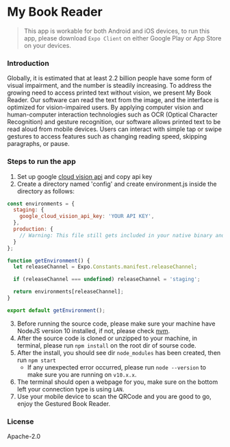 # My Book Reader

> This app is workable for both Android and iOS devices, to run this app, please download `Expo Client` on either Google Play or App Store on your devices.

### Introduction

Globally, it is estimated that at least 2.2 billion people have some form of visual impairment, and the number is steadily increasing. To address the growing need to access printed text without vision, we present My Book Reader. Our software can read the text from the image, and the interface is optimized for vision-impaired users. By applying computer vision and human-computer interaction technologies such as OCR (Optical Character Recognition) and gesture recognition, our software allows printed text to be read aloud from mobile devices. Users can interact with simple tap or swipe gestures to access features such as changing reading speed, skipping paragraphs, or pause.

### Steps to run the app
1. Set up google [cloud vision api](https://cloud.google.com/vision) and copy api key
2. Create a directory named 'config' and create environment.js inside the directory as follows:
```javascript
const environments = {
  staging: {
    google_cloud_vision_api_key: 'YOUR API KEY',
  },
  production: {
    // Warning: This file still gets included in your native binary and is not a secure way to store secrets if you build for the app stores. Details: https://github.com/expo/expo/issues/83
  }
};

function getEnvironment() {
  let releaseChannel = Expo.Constants.manifest.releaseChannel;

  if (releaseChannel === undefined) releaseChannel = 'staging';

  return environments[releaseChannel];
}

export default getEnvironment();
```
3. Before running the source code, please make sure your machine have NodeJS version 10 installed, if not, please check [nvm](https://github.com/nvm-sh/nvm).
4. After the source code is cloned or unzipped to your machine, in terminal, please run `npm install` on the root dir of sourse code.
5. After the install, you should see dir `node_modules` has been created, then run `npm start`
    - If any unexpected error occurred, please run `node --version` to make sure you are running on `v10.x.x`.
6. The terminal should open a webpage for you, make sure on the bottom left your connection type is using `LAN`.
7. Use your mobile device to scan the QRCode and you are good to go, enjoy the Gestured Book Reader.

### License
Apache-2.0
